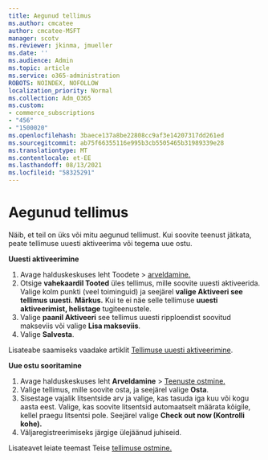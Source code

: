```yaml
---
title: Aegunud tellimus
ms.author: cmcatee
author: cmcatee-MSFT
manager: scotv
ms.reviewer: jkinma, jmueller
ms.date: ''
ms.audience: Admin
ms.topic: article
ms.service: o365-administration
ROBOTS: NOINDEX, NOFOLLOW
localization_priority: Normal
ms.collection: Adm_O365
ms.custom:
- commerce_subscriptions
- "456"
- "1500020"
ms.openlocfilehash: 3baece137a8be22808cc9af3e14207317dd261ed
ms.sourcegitcommit: ab75f66355116e995b3cb5505465b31989339e28
ms.translationtype: MT
ms.contentlocale: et-EE
ms.lasthandoff: 08/13/2021
ms.locfileid: "58325291"
---
```

# <a name="expired-subscription"></a>Aegunud tellimus

Näib, et teil on üks või mitu aegunud tellimust. Kui soovite teenust jätkata, peate tellimuse uuesti aktiveerima või tegema uue ostu.
  
**Uuesti aktiveerimine**
  
1. Avage halduskeskuses leht  Toodete \> [arveldamine.](https://go.microsoft.com/fwlink/p/?linkid=842054)
2. Otsige **vahekaardil Tooted** üles tellimus, mille soovite uuesti aktiveerida. Valige kolm punkti (veel toiminguid) ja seejärel **valige Aktiveeri see tellimus uuesti.**
    **Märkus.** Kui te ei näe selle tellimuse **uuesti aktiveerimist, helistage** tugiteenustele.
3. Valige **paanil Aktiveeri** see tellimus uuesti ripploendist soovitud makseviis või valige **Lisa makseviis**.
4. Valige **Salvesta**.

Lisateabe saamiseks vaadake artiklit [Tellimuse uuesti aktiveerimine](https://docs.microsoft.com/microsoft-365/commerce/subscriptions/reactivate-your-subscription).

**Uue ostu sooritamine**
  
1. Avage halduskeskuses leht **Arveldamine** \> [Teenuste ostmine.](https://go.microsoft.com/fwlink/p/?linkid=868433)
2. Valige tellimus, mille soovite osta, ja seejärel valige **Osta**.
3. Sisestage vajalik litsentside arv ja valige, kas tasuda iga kuu või kogu aasta eest. Valige, kas soovite litsentsid automaatselt määrata kõigile, kellel praegu litsentsi pole. Seejärel valige **Check out now (Kontrolli kohe).**
4. Väljaregistreerimiseks järgige ülejäänud juhiseid.

Lisateavet leiate teemast Teise [tellimuse ostmine.](https://docs.microsoft.com/microsoft-365/commerce/buy-another-subscription)